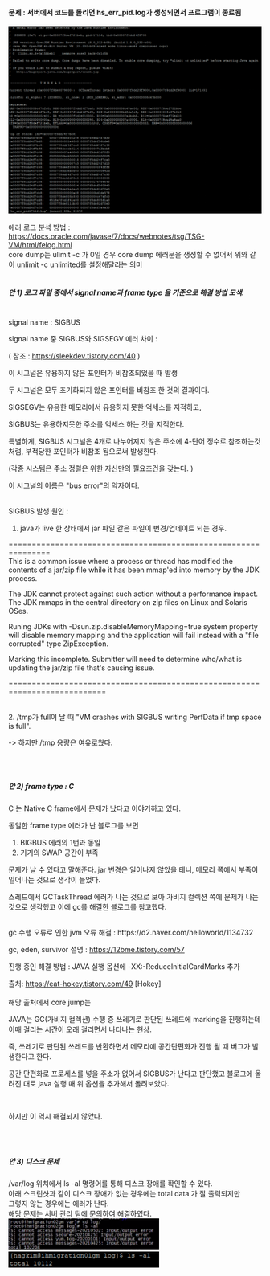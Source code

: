 #### 문제 : 서버에서 코드를 돌리면 hs_err_pid.log가 생성되면서 프로그램이 종료됨

<img src="https://github.com/kimhagyeong/Tech_Diary/blob/main/static/fatal%20error.png" width="700"/>    

에러 로그 분석 방법 : https://docs.oracle.com/javase/7/docs/webnotes/tsg/TSG-VM/html/felog.html    
core dump는 ulimit -c 가 0일 경우 core dump 에러문을 생성할 수 없어서 위와 같이 unlimit -c unlimited를 설정해달라는 의미    
<br/>
##### 안 1) 로그 파일 중에서 signal name과 frame type 을 기준으로 해결 방법 모색.   
<br/>
signal name : SIGBUS     

signal name 중 SIGBUS와 SIGSEGV 에러 차이 :      

( 참조 : https://sleekdev.tistory.com/40 )      

이 시그널은 유용하지 않은 포인터가 비참조되었을 때 발생      

두 시그널은 모두 초기화되지 않은 포인터를 비참조 한 것의 결과이다.      

SIGSEGV는 유용한 메모리에서 유용하지 못한 억세스를 지적하고,      

SIGBUS는 유용하지못한 주소를 억세스 하는 것을 지적한다.      

특별하게, SIGBUS 시그널은 4개로 나누어지지 않은 주소에 4-단어 정수로 참조하는것처럼, 부적당한 포인터가 비참조 됨으로써 발생한다.    

(각종 시스템은 주소 정렬은 위한 자신만의 필요조건을 갖는다. )     

이 시그널의 이름은 "bus error"의 약자이다.    

<br/>
SIGBUS 발생 원인 :     

1. java가 live 한 상태에서 jar 파일 같은 파일이 변경/업데이트 되는 경우.    


===============================================================     
This is a common issue where a process or thread has modified the contents of a jar/zip file while it has been mmap'ed into memory by the JDK process.      

The JDK cannot protect against such action without a performance impact. The JDK mmaps in the central directory on zip files on Linux and Solaris OSes.       

Runing JDKs with -Dsun.zip.disableMemoryMapping=true system property will disable memory mapping and the application will fail instead with a "file corrupted" type ZipException.       

Marking this incomplete. Submitter will need to determine who/what is updating the jar/zip file that's causing issue.      

===========================================================================        

<br/>
2. /tmp가 full이 날 때 "VM crashes with SIGBUS writing PerfData if tmp space is full".     


-> 하지만 /tmp 용량은 여유로웠다.    

<br/><br/>

##### 안 2) frame type : C     

C 는 Native C frame에서 문제가 났다고 이야기하고 있다.    

동일한 frame type 에러가 난 블로그를 보면    

1. BIGBUS 에러의 1번과 동일    
2. 기기의 SWAP 공간이 부족     


문제가 날 수 있다고 말해준다. jar 변경은 일어나지 않았을 테니, 메모리 쪽에서 부족이 일어나는 것으로 생각이 들었다.     

스레드에서 GCTaskThread 에러가 나는 것으로 보아 가비지 컬렉션 쪽에 문제가 나는 것으로 생각했고 이에 gc를 해결한 블로그를 참고했다.    

<br/>
gc 수행 오류로 인한 jvm 오류 해결 : https://d2.naver.com/helloworld/1134732     

gc, eden, survivor 설명 : https://12bme.tistory.com/57    

진행 중인 해결 방법 : JAVA 실행 옵션에 -XX:-ReduceInitialCardMarks 추가      

출처: https://eat-hokey.tistory.com/49 [Hokey]     
<br/>
해당 출처에서 core jump는      

JAVA는 GC(가비지 컬렉션) 수행 중 쓰레기로 판단된 쓰레드에 marking을 진행하는데 이때 걸리는 시간이 오래 걸리면서 나타나는 현상.     

즉, 쓰레기로 판단된 쓰레드를 반환하면서 메모리에 공간단편화가 진행 될 때 버그가 발생한다고 한다.     

공간 단편화로 프로세스를 넣을 주소가 없어서 SIGBUS가 난다고 판단했고 블로그에 올려진 대로 java 실행 때 위 옵션을 추가해서 돌려보았다.      


<br/>

하지만 이 역시 해결되지 않았다.    
<br/><br/><br/>


##### 안 3) 디스크 문제

/var/log 위치에서 ls -al 명령어를 통해 디스크 장애를 확인할 수 있다.    
아래 스크린샷과 같이 디스크 장애가 없는 경우에는 total data 가 잘 출력되지만     
그렇지 않는 경우에는 에러가 난다.    
해당 문제는 서버 관리 팀에 문의하여 해결하였다.    
<img src="https://github.com/kimhagyeong/Tech_Diary/blob/main/static/%E1%84%83%E1%85%B5%E1%84%89%E1%85%B3%E1%84%8F%E1%85%B3%20%E1%84%8C%E1%85%A1%E1%86%BC%E1%84%8B%E1%85%A2%20O.png" width="300"/>   
<img src="https://github.com/kimhagyeong/Tech_Diary/blob/main/static/%E1%84%83%E1%85%B5%E1%84%89%E1%85%B3%E1%84%8F%E1%85%B3%20%E1%84%8C%E1%85%A1%E1%86%BC%E1%84%8B%E1%85%A2%20X.png" width="300"/>   
